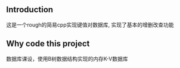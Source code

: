 ## Introduction
这是一个rough的简易cpp实现键值对数据库, 实现了基本的增删改查功能
## Why code this project
数据库课设，使用B树数据结构实现的内存K-V数据库
